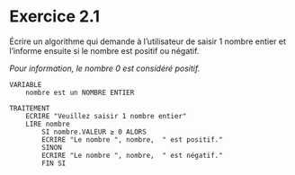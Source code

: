 # Exercice 2.1
Écrire un algorithme qui demande à l’utilisateur de saisir 1 nombre entier et l’informe ensuite si le nombre est positif ou négatif.

<i>Pour information, le nombre 0 est considéré positif.</i>

```
VARIABLE
    nombre est un NOMBRE ENTIER

TRAITEMENT
    ECRIRE "Veuillez saisir 1 nombre entier"
    LIRE nombre
        SI nombre.VALEUR ≥ 0 ALORS
        ECRIRE "Le nombre ", nombre,  " est positif."
        SINON
        ECRIRE "Le nombre ", nombre,  " est négatif."
        FIN SI

```
